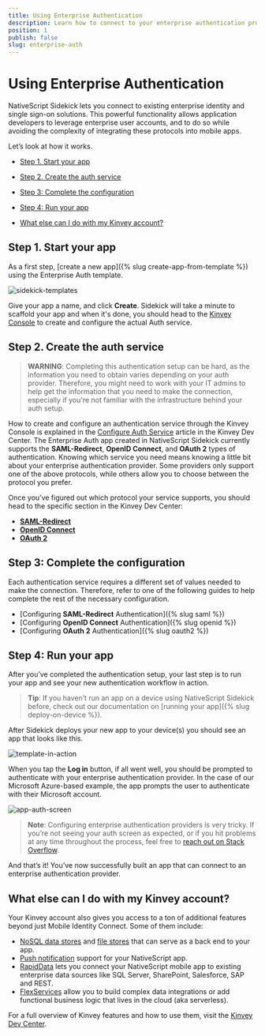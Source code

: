 ```yaml
---
title: Using Enterprise Authentication
description: Learn how to connect to your enterprise authentication provider, and how to leverage data from that provider in your apps.
position: 1
publish: false
slug: enterprise-auth
---
```


# Using Enterprise Authentication

NativeScript Sidekick lets you connect to existing enterprise identity and single sign-on solutions. This powerful functionality allows application developers to leverage enterprise user accounts, and to do so while avoiding the complexity of integrating these protocols into mobile apps.

Let’s look at how it works.

* [Step 1. Start your app](#step-1)
* [Step 2. Create the auth service](#step-2)
* [Step 3: Complete the configuration](#step-3)
* [Step 4: Run your app](#step-4)

* [What else can I do with my Kinvey account?](#what-else-can-i-do-with-my-kinvey-account)

<h2 id="step-1">Step 1. Start your app</h2>

As a first step, [create a new app]({% slug create-app-from-template %}) using the Enterprise Auth template.

![sidekick-templates](../../img/enterprise-auth/sidekick-templates.png)

Give your app a name, and click **Create**. Sidekick will take a minute to scaffold your app and when it's done, you should head to the [Kinvey Console](https://console.kinvey.com) to create and configure the actual Auth service.

<h2 id="step-2">Step 2. Create the auth service</h2>

> **WARNING**: Completing this authentication setup can be hard, as the information you need to obtain varies depending on your auth provider. Therefore, you might need to work with your IT admins to help get the information that you need to make the connection, especially if you're not familiar with the infrastructure behind your auth setup.

How to create and configure an authentication service through the Kinvey Console is explained in the [Configure Auth Service](https://devcenter.kinvey.com/nativescript/guides/mobile-identity-connect#sso) article in the Kinvey Dev Center. The Enterprise Auth app created in NativeScript Sidekick currently supports the **SAML-Redirect**, **OpenID Connect**, and **OAuth 2** types of authentication. Knowing which service you need means knowing a little bit about your enterprise authentication provider. Some providers only support one of the above protocols, while others allow you to choose between the protocol you prefer.

Once you’ve figured out which protocol your service supports, you should head to the specific section in the Kinvey Dev Center:

* [**SAML-Redirect**](https://devcenter.kinvey.com/nativescript/guides/mobile-identity-connect#saml)
* [**OpenID Connect**](https://devcenter.kinvey.com/nativescript/guides/mobile-identity-connect#openidconnect)
* [**OAuth 2**](https://devcenter.kinvey.com/nativescript/guides/mobile-identity-connect#oauth2)

<h2 id="step-3">Step 3: Complete the configuration</h2>

Each authentication service requires a different set of values needed to make the connection. Therefore, refer to one of the following guides to help complete the rest of the necessary configuration.

* [Configuring **SAML-Redirect** Authentication]({% slug saml %})
* [Configuring **OpenID Connect** Authentication]({% slug openid %})
* [Configuring **OAuth 2** Authentication]({% slug oauth2 %})

<h2 id="step-4">Step 4: Run your app</h2>

After you’ve completed the authentication setup, your last step is to run your app and see your new authentication workflow in action.

> **Tip**: If you haven’t run an app on a device using NativeScript Sidekick before, check out our documentation on [running your app]({% slug deploy-on-device %}).

After Sidekick deploys your new app to your device(s) you should see an app that looks like this.

![template-in-action](../../img/enterprise-auth/template-in-action.png)

When you tap the **Log in** button, if all went well, you should be prompted to authenticate with your enterprise authentication provider. In the case of our Microsoft Azure-based example, the app prompts the user to authenticate with their Microsoft account.

![app-auth-screen](../../img/enterprise-auth/app-auth-screen.png)

> **Note**: Configuring enterprise authentication providers is very tricky. If you’re not seeing your auth screen as expected, or if you hit problems at any time throughout the process, feel free to [reach out on Stack Overflow](https://stackoverflow.com/questions/tagged/nativescript).

And that’s it! You’ve now successfully built an app that can connect to an enterprise authentication provider.

## What else can I do with my Kinvey account?

Your Kinvey account also gives you access to a ton of additional features beyond just Mobile Identity Connect. Some of them include:

* [NoSQL data stores](https://devcenter.kinvey.com/nativescript/guides/datastore) and [file stores](https://devcenter.kinvey.com/nativescript/guides/files) that can serve as a back end to your app.
* [Push notification](https://devcenter.kinvey.com/nativescript/guides/push) support for your NativeScript app.
* [RapidData](https://devcenter.kinvey.com/nativescript/guides/rapid-data) lets you connect your NativeScript mobile app to existing enterprise data sources like SQL Server, SharePoint, Salesforce, SAP and REST.
* [FlexServices](https://devcenter.kinvey.com/nativescript/guides/flex-services) allow you to build complex data integrations or add functional business logic that lives in the cloud (aka serverless).

For a full overview of Kinvey features and how to use them, visit the [Kinvey Dev Center](https://devcenter.kinvey.com/nativescript).

